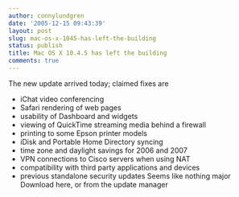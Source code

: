 ```yaml
---
author: connylundgren
date: '2005-12-15 09:43:39'
layout: post
slug: mac-os-x-1045-has-left-the-building
status: publish
title: Mac OS X 10.4.5 has left the building
comments: true
---
```


The new update arrived today; claimed fixes are

  * iChat video conferencing 
  * Safari rendering of web pages 
  * usability of Dashboard and widgets 
  * viewing of QuickTime streaming media behind a firewall 
  * printing to some Epson printer models 
  * iDisk and Portable Home Directory syncing 
  * time zone and daylight savings for 2006 and 2007 
  * VPN connections to Cisco servers when using NAT 
  * compatibility with third party applications and devices 
  * previous standalone security updates Seems like nothing major  
Download here, or from the update manager

